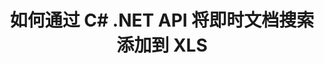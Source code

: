 ---
############################# Static ############################
layout: "auto-gen-gist"
draft: false
path: "zh/search/net/document/xls/"
otherformats: PDF DOC DOT DOCX DOCM DOTX DOTM TXT ODT OTT RTF XLT XLSX XLSM XLSB XLTX XLTM XLA XLAM ODS OTS CSV TSV XML PPT PPS POT PPTX PPTM POTX POTM PPSX PPSM ODP PST OST EML EMLX MSG ONE ZIP XHTML MHTML MD CHM EPUB  FB2 

############################# Head ############################
head_title: "在 .NET 应用程序中创建和添加文档搜索和索引"
head_description: "GroupDocs.Search .NET API 允许在 .NET 应用程序中添加即时文档搜索支持格式，如 PDF DOC、DOCX、RTF、XLSX、CSV、PPTX 和电子邮件消息。"

############################# Header ############################
title: "如何通过 C# .NET API 将即时文档搜索添加到 XLS"
description: "GroupDocs.Search .NET API 允许开发人员向他们的应用程序添加强大的文档搜索和索引功能。 它支持 PDF DOC、DOCX、RTF、XLSX、CSV、PPT、PPTX、MSG、EML 等文档。"

######################### Download Button #######################
button:
    enable: true

############################# About ############################
about:
    enable: true
    title: "如何使用 .NET API 创建和添加文档搜索和索引？"
    content: |
       此页面将帮助用户了解如何在自己的应用程序中添加文档搜索和索引功能，而无需付出任何努力和成本。索引是搜索引擎使用的过程，通过该过程组织和结构化数据，以便生成相关的搜索结果。目的是快速准确地查找和显示与用户查询相关的信息。 GroupDocs.Search for .NET 是功能强大的高性能文档搜索 API，它使软件开发人员能够在他们自己的应用程序中基于模糊和同义词算法执行高级搜索和索引操作。它不需要在用户的机器上安装任何第三方工具或外部软件。它支持一些最常用的文档格式，例如 PDF、HTML、Outlook 电子邮件、Microsoft Office Word、Excel 工作表、PowerPoint 演示文稿、Outlook MSG、PST 等等。支持简单词、布尔、正则表达式搜索、区分大小写搜索、灵活模糊、同义词、同音字、通配符、分块搜索、对象类型搜索、设置数据范围等多种搜索。

############################# content ############################
steps:
    enable: true
    block:
    - title_left: "通过 .NET API 为 XLS 文档创建搜索索引"
      content_left: |
       GroupDocs.Search .NET API 为在您自己的应用程序中创建新索引或打开现有搜索索引提供了完整支持。 下面的 C# 代码示例展示了如何仅使用几行代码来创建新索引和打开现有索引。 

      title_right: "如何创建新的或打开现有的搜索索引"
      content_right: |
         * 首先，您需要指定索引文件夹的路径
         * 创建 [Index](https://apireference.groupdocs.com/search/net/groupdocs.search/index/constructors/2) 类的实例
         * 以上将在内存或磁盘上创建索引，也可以打开现有索引。
       
      gisthash: "9651c19a9436afee860b7f39197f8399"
      gistfile: "create_or_open_new_search_index.cs"

    - title_left: "如何将 XLS 文档同步添加到搜索索引"
      content_left: |
       GroupDocs.Search .NET 允许软件开发人员在他们自己的 .NET 应用程序中同步执行文档索引。 下面的 C# .NET 代码示例展示了如何轻松地同步执行索引。

      title_right: "通过 C# 同步文档索引"
      content_right: |
        * 首先，您需要指定索引文件夹的路径
        * 指定包含要搜索的文档的文件夹的路径
        * 创建 [Index(indexFolder)](https://apireference.groupdocs.com/search/net/groupdocs.search.indexrepository/search/methods/2) 类的实例
        * 以上将在内存或磁盘上创建索引或打开现有索引。
        * 从指定文件夹同步索引文档
     
      gisthash: "1c5f672c83e741280fd24c58fe51f707"
      gistfile: "add_files_synchronously_to_indexing.cs"
      
    - title_left: "通过 .NET 异步执行文档索引"
      content_left: |
        GroupDocs.Search .NET 使计算机程序员能够在他们自己的 .NET 应用程序中执行异步文档索引。 下面的 .NET 代码示例展示了如何通过几行代码实现异步文档索引。

      title_right: "通过 C# 异步 XLS 文档索引"
      content_right: |
        * 首先，您需要指定索引文件夹的路径
        * 指定包含要搜索的文档的文件夹的路径
        * 创建 [Index(indexFolder)](https://apireference.groupdocs.com/search/net/groupdocs.search.indexrepository/search/methods/2) 类的实例
        * 订阅活动
        * 需要编写代码指示操作完成
        * 设置异步索引的标志
        * 从指定文件夹异步索引文档
     
      gisthash: "1c5f672c83e741280fd24c58fe51f707"
      gistfile: "add_files_asynchronously_to_indexing.cs"

    - title_left: "如何在 XLS Docs .NET 中使用和突出显示搜索结果"
      content_left: |
       GroupDocs.Search .NET API 允许程序员解释搜索结果并通过找到的文档的简单列表或找到的单词和短语来显示结果。 您还可以轻松突出显示文档的文本。 以下 .NET 代码示例展示了如何仅用几行代码列出找到的文档并突出显示搜索结果。

      title_right: "通过 C# 在 XLS 文件中突出显示搜索结果 "
      content_right: |
        * 在索引中执行搜索
        * 搜索成功后，打印结果
        * 遍历文档并显示找到的文档
        * 突出显示文本中的出现
        * 生成带有突出显示的搜索结果的输出 HTML 格式文档
     
      gisthash: "a5d1ad6eedd2acf12a33b541e763cdb4"
      gistfile: "how_to_list_search_result.cs"

    - title_left: "系统要求"
      content_left: |
       所有主要平台和操作系统都支持 GroupDocs.Search for .NET。 如需完整的系统要求指南，请在执行以下代码之前访问 [系统要求](https://docs.groupdocs.com/search/net/system-requirements/)，请确保您已安装以下先决条件 系统：
         * 操作系统：Microsoft Windows、Linux、MacOS
         * 开发环境：Visual Studio、Xamarin、MonoDevelop 等
         * 框架：.NET Framework、.NET Standard、.NET Core、Mono
         * 获取最新版本的 GroupDocs。从 [NuGet](https://www.nuget.org/packages/GroupDocs.search/) 搜索 .NET API
        
      title_right: "为什么使用 GroupDocs.Assembly"
      content_right: |
        * 在内存和磁盘上创建搜索索引。
        * 从文件、流或结构索引的能力。
        * 受密码保护的文档索引支持。
        * 支持合并多个索引。
        * 在搜索索引期间过滤文档。
        * 搜索期间的拼写检查支持。
        * 完全支持混合字符
        * 将不同类型的搜索组合到一个搜索查询中。
        * 简单的单词和正则表达式搜索支持
        * 完全支持搜索查询中的别名替换。

demos:
    enable: true
        

more_formats:
    enable: true


back_to_top:
    enable: true
---